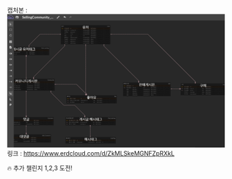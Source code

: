 캡처본 : <img src = "./piromarket_erd.png">
링크 : https://www.erdcloud.com/d/ZkMLSkeMGNFZpRXkL

🔥 추가 챌린지 1,2,3 도전!
